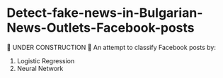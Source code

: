 # Detect-fake-news-in-Bulgarian-News-Outlets-Facebook-posts
🚧 UNDER CONSTRUCTION 🚧 
An attempt to classify Facebook posts by:
1) Logistic Regression
2) Neural Network
